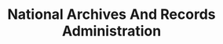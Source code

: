 ---
# This topic lives at
# https://digital.gov/topics/national-archives-and-records-administration

# Topic Title
title: "National Archives And Records Administration"

# description — keep it short and clear
summary: ""

# Weight
weight: 1

# For more information on managing topics,
# see https://github.com/GSA/digitalgov.gov/wiki/topics
---